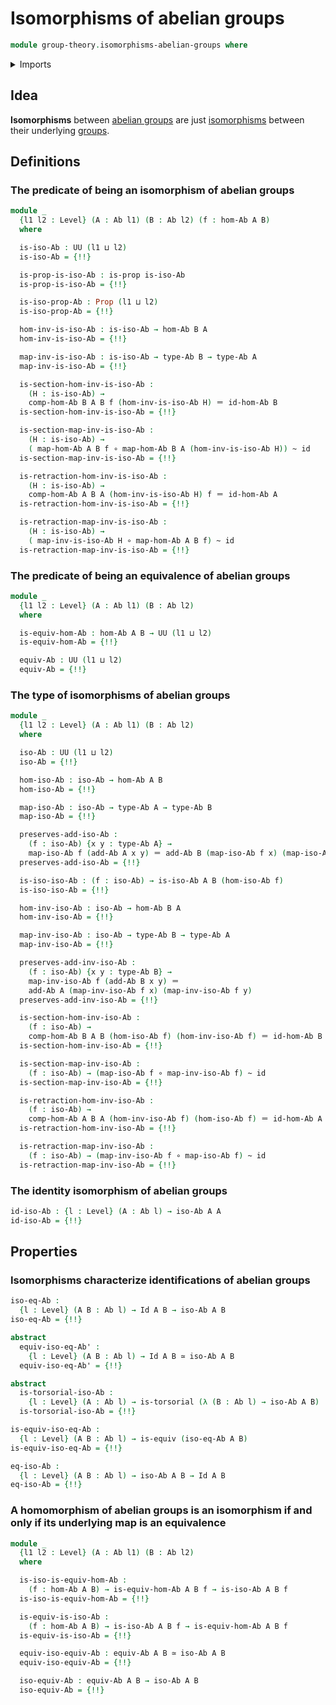 # Isomorphisms of abelian groups

```agda
module group-theory.isomorphisms-abelian-groups where
```

<details><summary>Imports</summary>

```agda
open import foundation.action-on-identifications-functions
open import foundation.contractible-types
open import foundation.dependent-pair-types
open import foundation.equivalences
open import foundation.function-types
open import foundation.functoriality-dependent-pair-types
open import foundation.fundamental-theorem-of-identity-types
open import foundation.homotopies
open import foundation.identity-types
open import foundation.propositions
open import foundation.subtypes
open import foundation.torsorial-type-families
open import foundation.universe-levels

open import group-theory.abelian-groups
open import group-theory.homomorphisms-abelian-groups
open import group-theory.isomorphisms-groups
```

</details>

## Idea

**Isomorphisms** between [abelian groups](group-theory.abelian-groups.md) are
just [isomorphisms](group-theory.isomorphisms-groups.md) between their
underlying [groups](group-theory.groups.md).

## Definitions

### The predicate of being an isomorphism of abelian groups

```agda
module _
  {l1 l2 : Level} (A : Ab l1) (B : Ab l2) (f : hom-Ab A B)
  where

  is-iso-Ab : UU (l1 ⊔ l2)
  is-iso-Ab = {!!}

  is-prop-is-iso-Ab : is-prop is-iso-Ab
  is-prop-is-iso-Ab = {!!}

  is-iso-prop-Ab : Prop (l1 ⊔ l2)
  is-iso-prop-Ab = {!!}

  hom-inv-is-iso-Ab : is-iso-Ab → hom-Ab B A
  hom-inv-is-iso-Ab = {!!}

  map-inv-is-iso-Ab : is-iso-Ab → type-Ab B → type-Ab A
  map-inv-is-iso-Ab = {!!}

  is-section-hom-inv-is-iso-Ab :
    (H : is-iso-Ab) →
    comp-hom-Ab B A B f (hom-inv-is-iso-Ab H) ＝ id-hom-Ab B
  is-section-hom-inv-is-iso-Ab = {!!}

  is-section-map-inv-is-iso-Ab :
    (H : is-iso-Ab) →
    ( map-hom-Ab A B f ∘ map-hom-Ab B A (hom-inv-is-iso-Ab H)) ~ id
  is-section-map-inv-is-iso-Ab = {!!}

  is-retraction-hom-inv-is-iso-Ab :
    (H : is-iso-Ab) →
    comp-hom-Ab A B A (hom-inv-is-iso-Ab H) f ＝ id-hom-Ab A
  is-retraction-hom-inv-is-iso-Ab = {!!}

  is-retraction-map-inv-is-iso-Ab :
    (H : is-iso-Ab) →
    ( map-inv-is-iso-Ab H ∘ map-hom-Ab A B f) ~ id
  is-retraction-map-inv-is-iso-Ab = {!!}
```

### The predicate of being an equivalence of abelian groups

```agda
module _
  {l1 l2 : Level} (A : Ab l1) (B : Ab l2)
  where

  is-equiv-hom-Ab : hom-Ab A B → UU (l1 ⊔ l2)
  is-equiv-hom-Ab = {!!}

  equiv-Ab : UU (l1 ⊔ l2)
  equiv-Ab = {!!}
```

### The type of isomorphisms of abelian groups

```agda
module _
  {l1 l2 : Level} (A : Ab l1) (B : Ab l2)
  where

  iso-Ab : UU (l1 ⊔ l2)
  iso-Ab = {!!}

  hom-iso-Ab : iso-Ab → hom-Ab A B
  hom-iso-Ab = {!!}

  map-iso-Ab : iso-Ab → type-Ab A → type-Ab B
  map-iso-Ab = {!!}

  preserves-add-iso-Ab :
    (f : iso-Ab) {x y : type-Ab A} →
    map-iso-Ab f (add-Ab A x y) ＝ add-Ab B (map-iso-Ab f x) (map-iso-Ab f y)
  preserves-add-iso-Ab = {!!}

  is-iso-iso-Ab : (f : iso-Ab) → is-iso-Ab A B (hom-iso-Ab f)
  is-iso-iso-Ab = {!!}

  hom-inv-iso-Ab : iso-Ab → hom-Ab B A
  hom-inv-iso-Ab = {!!}

  map-inv-iso-Ab : iso-Ab → type-Ab B → type-Ab A
  map-inv-iso-Ab = {!!}

  preserves-add-inv-iso-Ab :
    (f : iso-Ab) {x y : type-Ab B} →
    map-inv-iso-Ab f (add-Ab B x y) ＝
    add-Ab A (map-inv-iso-Ab f x) (map-inv-iso-Ab f y)
  preserves-add-inv-iso-Ab = {!!}

  is-section-hom-inv-iso-Ab :
    (f : iso-Ab) →
    comp-hom-Ab B A B (hom-iso-Ab f) (hom-inv-iso-Ab f) ＝ id-hom-Ab B
  is-section-hom-inv-iso-Ab = {!!}

  is-section-map-inv-iso-Ab :
    (f : iso-Ab) → (map-iso-Ab f ∘ map-inv-iso-Ab f) ~ id
  is-section-map-inv-iso-Ab = {!!}

  is-retraction-hom-inv-iso-Ab :
    (f : iso-Ab) →
    comp-hom-Ab A B A (hom-inv-iso-Ab f) (hom-iso-Ab f) ＝ id-hom-Ab A
  is-retraction-hom-inv-iso-Ab = {!!}

  is-retraction-map-inv-iso-Ab :
    (f : iso-Ab) → (map-inv-iso-Ab f ∘ map-iso-Ab f) ~ id
  is-retraction-map-inv-iso-Ab = {!!}
```

### The identity isomorphism of abelian groups

```agda
id-iso-Ab : {l : Level} (A : Ab l) → iso-Ab A A
id-iso-Ab = {!!}
```

## Properties

### Isomorphisms characterize identifications of abelian groups

```agda
iso-eq-Ab :
  {l : Level} (A B : Ab l) → Id A B → iso-Ab A B
iso-eq-Ab = {!!}

abstract
  equiv-iso-eq-Ab' :
    {l : Level} (A B : Ab l) → Id A B ≃ iso-Ab A B
  equiv-iso-eq-Ab' = {!!}

abstract
  is-torsorial-iso-Ab :
    {l : Level} (A : Ab l) → is-torsorial (λ (B : Ab l) → iso-Ab A B)
  is-torsorial-iso-Ab = {!!}

is-equiv-iso-eq-Ab :
  {l : Level} (A B : Ab l) → is-equiv (iso-eq-Ab A B)
is-equiv-iso-eq-Ab = {!!}

eq-iso-Ab :
  {l : Level} (A B : Ab l) → iso-Ab A B → Id A B
eq-iso-Ab = {!!}
```

### A homomorphism of abelian groups is an isomorphism if and only if its underlying map is an equivalence

```agda
module _
  {l1 l2 : Level} (A : Ab l1) (B : Ab l2)
  where

  is-iso-is-equiv-hom-Ab :
    (f : hom-Ab A B) → is-equiv-hom-Ab A B f → is-iso-Ab A B f
  is-iso-is-equiv-hom-Ab = {!!}

  is-equiv-is-iso-Ab :
    (f : hom-Ab A B) → is-iso-Ab A B f → is-equiv-hom-Ab A B f
  is-equiv-is-iso-Ab = {!!}

  equiv-iso-equiv-Ab : equiv-Ab A B ≃ iso-Ab A B
  equiv-iso-equiv-Ab = {!!}

  iso-equiv-Ab : equiv-Ab A B → iso-Ab A B
  iso-equiv-Ab = {!!}
```
